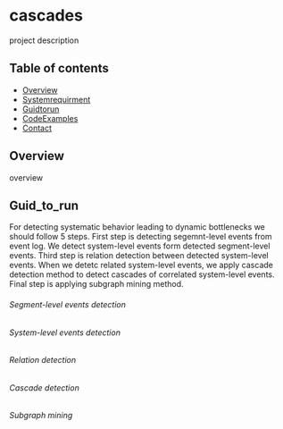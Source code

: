 # cascades

project description

## Table of contents
* [Overview](#Overview)
* [Systemrequirment](#system_requirment)
* [Guidtorun](#Guid_to_run)
* [CodeExamples](#Code_Examples)
* [Contact](#contact)

## Overview
overview

## Guid_to_run
For detecting systematic behavior leading to dynamic bottlenecks we should follow 5 steps. First step is detecting segemnt-level events from event log. We detect system-level events form detected segment-level events. Third step is relation detection between detected system-level events. When we detetc related system-level events, we apply cascade detection method to detect cascades of correlated system-level events. Final step is applying subgraph mining method.
###### Segment-level events detection
###### System-level events detection
###### Relation detection
###### Cascade detection
###### Subgraph mining
